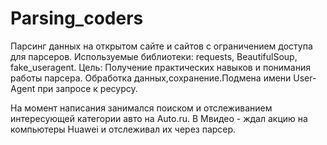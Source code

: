 # Parsing_coders

Парсинг данных на открытом сайте и сайтов с ограничением доступа для парсеров.
Используемые библиотеки: requests, BeautifulSoup, fake_useragent.
Цель: Получение практических навыков и понимания работы парсера.
Обработка данных,сохранение.Подмена имени User-Agent при запросе к ресурсу.

На момент написания занимался поиском и отслеживанием интересующей категории авто на Auto.ru.
В Мвидео - ждал акцию на компьютеры Huawei и отслеживал их через парсер.
